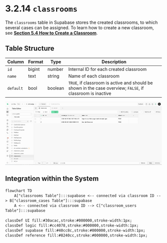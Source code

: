 # 3.2.14 `classrooms`

The `classrooms` table in Supabase stores the created classrooms, to which several cases can be assigned. To learn how to create a new classroom, see [**Section 5.4 How to Create a Classroom**](../Tutorials/5_4_tutorial_classroom.md).

## Table Structure

| Column        | Format  | Type   | Description                                                               |
|---------------|---------|--------|---------------------------------------------------------------------------|
| `id`          | bigint  | number | Internal ID for each created classroom                                    |
| `name`        | text    | string |  Name of each classroom                                                   |
| `default`     | bool    | boolean| `TRUE`, if classroom is active and should be shown in the case overview; `FALSE`, if classroom is inactive |

![](./Images/3_2_14_classrooms_supabase.png)


## Integration within the System

```mermaid
flowchart TD
    A["classrooms Table"]:::supabase <-- connected via classroom ID --> B["classroom_cases Table"]:::supabase
    A <-- connected via classroom ID --> C["classroom_users Table"]:::supabase

classDef UI fill:#30acac,stroke:#000000,stroke-width:1px;
classDef logic fill:#cc4078,stroke:#000000,stroke-width:1px;
classDef supabase fill:#40cc8c,stroke:#000000,stroke-width:1px;
classDef reference fill:#8240cc,stroke:#000000,stroke-width:1px;
``` 